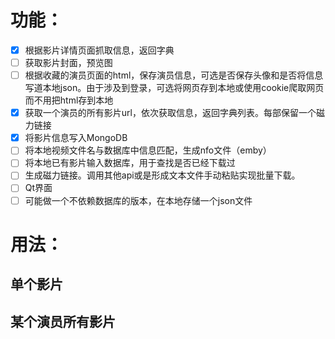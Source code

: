 # 功能：
- [x] 根据影片详情页面抓取信息，返回字典
- [ ] 获取影片封面，预览图
- [ ] 根据收藏的演员页面的html，保存演员信息，可选是否保存头像和是否将信息写道本地json。由于涉及到登录，可选将网页存到本地或使用cookie爬取网页而不用把html存到本地
- [x] 获取一个演员的所有影片url，依次获取信息，返回字典列表。每部保留一个磁力链接
- [x] 将影片信息写入MongoDB
- [ ] 将本地视频文件名与数据库中信息匹配，生成nfo文件（emby）
- [ ] 将本地已有影片输入数据库，用于查找是否已经下载过
- [ ] 生成磁力链接。调用其他api或是形成文本文件手动粘贴实现批量下载。
- [ ] Qt界面
- [ ] 可能做一个不依赖数据库的版本，在本地存储一个json文件
# 用法：
## 单个影片

## 某个演员所有影片
